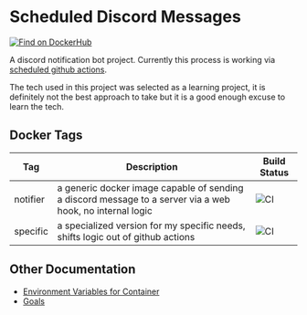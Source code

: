 # Scheduled Discord Messages

[![Find on DockerHub](https://img.shields.io/badge/On%20DockerHub%3F-Yup-green)](https://hub.docker.com/r/mdlopresti/discord_messages)

A discord notification bot project.  Currently this process is working via [scheduled github actions](https://github.com/mdlopresti/discord_messages/actions?query=workflow%3A%22Send+Messages%22).  

The tech used in this project was selected as a learning project, it is definitely not the best approach to take but it is a good enough excuse to learn the tech.

## Docker Tags

| Tag      | Description                                                                                               | Build Status                                                                                             |
| -------- | --------------------------------------------------------------------------------------------------------- | -------------------------------------------------------------------------------------------------------- |
| notifier | a generic docker image capable of sending a discord message to a server via a web hook, no internal logic | ![CI](https://github.com/mdlopresti/discord_messages/workflows/Docker%20Image%20Notifier%20CI/badge.svg) |
| specific | a specialized version for my specific needs, shifts logic out of github actions                           | ![CI](https://github.com/mdlopresti/discord_messages/workflows/Docker%20Image%20Specific%20CI/badge.svg) |

## Other Documentation

- [Environment Variables for Container](https://github.com/mdlopresti/discord_messages/blob/master/docs/Environment_Variables.md)
- [Goals](https://github.com/mdlopresti/discord_messages/blob/master/docs/Goals.md)
